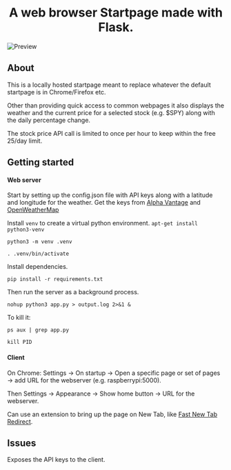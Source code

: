 


<h1 align="center">A web browser Startpage made with Flask. </h1>

![Preview](./docs/startpage.png)


## About

This is a locally hosted startpage meant to replace whatever the default startpage is in Chrome/Firefox etc. 

Other than providing quick access to common webpages it also displays the weather and the current price for a selected stock (e.g. $SPY) along with the daily percentage change.

The stock price API call is limited to once per hour to keep within the free 25/day limit. 

## Getting started

#### Web server
Start by setting up the config.json file with API keys along with a latitude and longitude for the weather. Get the keys from [Alpha Vantage](https://www.alphavantage.co/) and [OpenWeatherMap](https://openweathermap.org/api)

Install ```venv``` to create a virtual python environment.
```apt-get install python3-venv```

```python3 -m venv .venv```

```. .venv/bin/activate```

Install dependencies.

```pip install -r requirements.txt```

Then run the server as a background process.

```nohup python3 app.py > output.log 2>&1 &```

To kill it:

```ps aux | grep app.py```

```kill PID```

#### Client
On Chrome:
Settings -> On startup -> Open a specific page or set of pages -> add URL for the webserver (e.g. raspberrypi:5000).

Then Settings -> Appearance -> Show home button -> URL for the webserver.

Can use an extension to bring up the page on New Tab, like [Fast New Tab Redirect](https://chrome.google.com/webstore/detail/fast-new-tab-redirect/ohnfdmfkceojnmepofncbddpdicdjcoi). 

## Issues

Exposes the API keys to the client.
